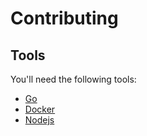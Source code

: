 # Contributing


## Tools

You'll need the following tools:

- [Go](https://go.dev/)
- [Docker](https://www.docker.com/)
- [Nodejs](https://nodejs.org/en)